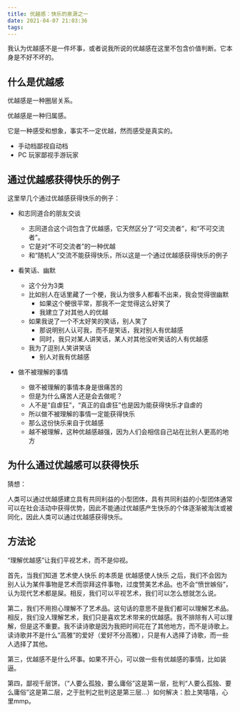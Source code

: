 ```yaml
---
title: 优越感：快乐的泉源之一
date: 2021-04-07 21:03:36
tags:
---
```


我认为优越感不是一件坏事，或者说我所说的优越感在这里不包含价值判断。它本身是不好不坏的。

## 什么是优越感

优越感是一种圈层关系。

优越感是一种归属感。

它是一种感受和想象，事实不一定优越，然而感受是真实的。

- 手动档鄙视自动档
- PC 玩家鄙视手游玩家

## 通过优越感获得快乐的例子

这里举几个通过优越感获得快乐的例子：

- 和志同道合的朋友交谈
  - 志同道合这个词包含了优越感，它天然区分了“可交流者”，和“不可交流者”。
  - 它是对“不可交流者”的一种优越
  - 和“随机人”交流不能获得快乐，所以这是一个通过优越感获得快乐的例子

- 看笑话、幽默
  - 这个分为3类
  - 比如别人在话里藏了一个梗，我认为很多人都看不出来，我会觉得很幽默
    - 如果这个梗很平常，那我不一定觉得这么好笑了
    - 我建立了对其他人的优越
  - 如果我说了一个不太好笑的笑话，别人笑了
    - 那说明别人认可我，而不是笑话，我对别人有优越感
    - 同时，我只对某人讲笑话，某人对其他没听笑话的人有优越感
  - 我为了逗别人笑讲笑话
    - 别人对我有优越感
- 做不被理解的事情
  - 做不被理解的事情本身是很痛苦的
  - 但是为什么痛苦人还是会去做呢？
  - 人不是“自虐狂”，“真正的自虐狂”也是因为能获得快乐才自虐的
  - 所以做不被理解的事情一定能获得快乐
  - 那么这份快乐来自于优越感
  - 越不被理解，这种优越感越强，因为人们会相信自己站在比别人更高的地方

## 为什么通过优越感可以获得快乐

猜想：

人类可以通过优越感建立具有共同利益的小型团体，具有共同利益的小型团体通常可以在社会活动中获得优势，因此不能通过优越感产生快乐的个体逐渐被淘汰或被同化，因此人类可以通过优越感获得快乐。

## 方法论

“理解优越感”让我们平视艺术，而不是仰视。

首先，当我们知道 艺术使人快乐 的本质是 优越感使人快乐 之后，我们不会因为别人认为某件事物是艺术而崇拜这件事物，过度赞美艺术品。也不会“愤世嫉俗”，认为现代艺术都是屎。相反，我们可以平视艺术，我们可以怎么想就怎么说。

第二，我们不用担心理解不了艺术品。这句话的意思不是我们都可以理解艺术品。相反，我们没人理解艺术，我们只是喜欢艺术带来的优越感。我不排除有人可以理解，但是这不重要。我不读诗歌是因为我把时间花在了其他地方，而不是诗歌上。读诗歌并不是什么“高雅”的爱好（爱好不分高雅），只是有人选择了诗歌，而一些人选择了其他。

第三，优越感不是什么坏事。如果不开心，可以做一些有优越感的事情，比如装逼。

第四，鄙视千层饼。（“人要么孤独，要么庸俗”这是第一层，批判“人要么孤独、要么庸俗”这是第二层，之于批判之批判这是第三层...）如何解决：脸上笑嘻嘻，心里mmp。